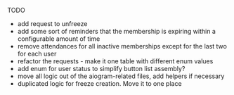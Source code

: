 TODO
* add request to unfreeze
* add some sort of reminders that the membership is expiring within a configurable amount of time
* remove attendances for all inactive memberships except for the last two for each user
* refactor the requests - make it one table with different enum values
* add enum for user status to simplify button list assembly?
* move all logic out of the aiogram-related files, add helpers if necessary
* duplicated logic for freeze creation. Move it to one place